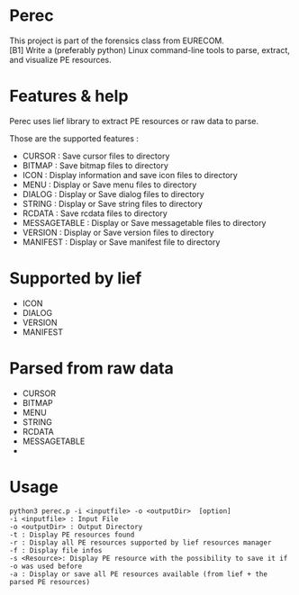 # Perec
This project is part of the forensics class from EURECOM.  
[B1] Write a (preferably python) Linux command-line tools to parse, extract, and visualize PE resources.

# Features & help
Perec uses lief library to extract PE resources or raw data to parse.

Those are the supported features :
- CURSOR : Save cursor files to directory
- BITMAP : Save bitmap files to directory
- ICON : Display information and save icon files to directory
- MENU : Display or Save menu files to directory
- DIALOG : Display or Save dialog files to directory
- STRING : Display or Save string files to directory
- RCDATA : Save rcdata files to directory
- MESSAGETABLE : Display or Save messagetable files to directory
- VERSION : Display or Save version files to directory
- MANIFEST : Display or Save manifest file to directory

# Supported by lief
- ICON
- DIALOG
- VERSION
- MANIFEST

# Parsed from raw data
- CURSOR
- BITMAP
- MENU
- STRING
- RCDATA
- MESSAGETABLE
- 
# Usage
```
python3 perec.p -i <inputfile> -o <outputDir>  [option]  
-i <inputfile> : Input File  
-o <outputDir> : Output Directory  
-t : Display PE resources found  
-r : Display all PE resources supported by lief resources manager  
-f : Display file infos  
-s <Resource>: Display PE resource with the possibility to save it if -o was used before  
-a : Display or save all PE resources available (from lief + the parsed PE resources)
```

